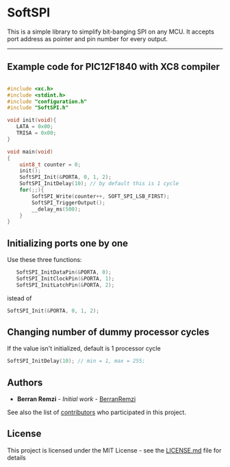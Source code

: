 # SoftSPI
This is a simple library to simplify bit-banging SPI on any MCU.
It accepts port address as pointer and pin number for every output.

---

## Example code for PIC12F1840 with XC8 compiler

```c

#include <xc.h>
#include <stdint.h>
#include "configuration.h"
#include "SoftSPI.h"

void init(void){
   LATA = 0x00;
   TRISA = 0x00;
}

void main(void)
{
    uint8_t counter = 0;
    init();
    SoftSPI_Init(&PORTA, 0, 1, 2);
    SoftSPI_InitDelay(10); // by default this is 1 cycle
    for(;;){
        SoftSPI_Write(counter++, SOFT_SPI_LSB_FIRST);
        SoftSPI_TriggerOutput();
        __delay_ms(500);
    }
}

```

## Initializing ports one by one
Use these three functions:

```c
   SoftSPI_InitDataPin(&PORTA, 0);
   SoftSPI_InitClockPin(&PORTA, 1);
   SoftSPI_InitLatchPin(&PORTA, 2);
```

istead of

```c
SoftSPI_Init(&PORTA, 0, 1, 2);
```

## Changing number of dummy processor cycles
If the value isn't initialized, default is 1 processor cycle

```c
SoftSPI_InitDelay(10); // min = 1, max = 255;
```

## Authors

* **Berran Remzi** - *Initial work* - [BerranRemzi](https://github.com/BerranRemzi)

See also the list of [contributors](https://github.com/BerranRemzi/SoftSPI/graphs/contributors) who participated in this project.

## License

This project is licensed under the MIT License - see the [LICENSE.md](LICENSE.md) file for details

